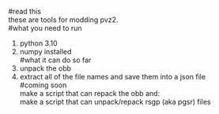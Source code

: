 #read this  
these are tools for modding pvz2.  
#what you need to run  
1. python 3.10  
2. numpy installed  
#what it can do so far  
1. unpack the obb  
2. extract all of the file names and save them into a json file  
#coming soon  
make a script that can repack the obb and:  
make a script that can unpack/repack rsgp (aka pgsr) files
